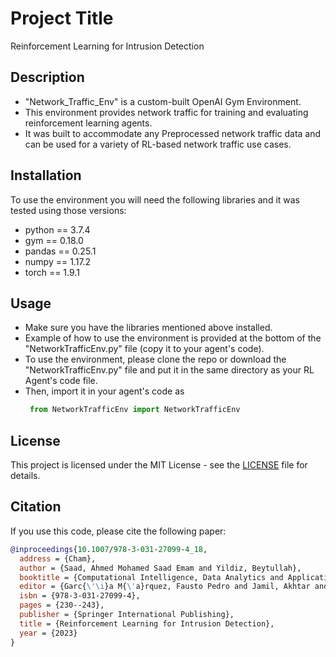 # Project Title
Reinforcement Learning for Intrusion Detection

## Description
- "Network_Traffic_Env" is a custom-built OpenAI Gym Environment. 
- This environment provides network traffic for training and evaluating reinforcement learning agents.
- It was built to accommodate any Preprocessed network traffic data and can be used for a variety of RL-based network traffic use cases.

## Installation
To use the environment you will need the following libraries and it was tested using those versions:
- python == 3.7.4
- gym == 0.18.0
- pandas == 0.25.1
- numpy == 1.17.2
- torch == 1.9.1


## Usage
- Make sure you have the libraries mentioned above installed.
- Example of how to use the environment is provided at the bottom of the "NetworkTrafficEnv.py" file (copy it to your agent's code).
- To use the environment, please clone the repo or download the "NetworkTrafficEnv.py" file and put it in the same directory as your RL Agent's code file.
- Then, import it in your agent's code as
  ```python
   from NetworkTrafficEnv import NetworkTrafficEnv

## License
This project is licensed under the MIT License - see the [LICENSE](LICENSE) file for details.

## Citation
If you use this code, please cite the following paper:

```bibtex
@inproceedings{10.1007/978-3-031-27099-4_18,
  address = {Cham},
  author = {Saad, Ahmed Mohamed Saad Emam and Yildiz, Beytullah},
  booktitle = {Computational Intelligence, Data Analytics and Applications},
  editor = {Garc{\'\i}a M{\'a}rquez, Fausto Pedro and Jamil, Akhtar and Eken, S{\"u}leyman and Hameed, Alaa Ali},
  isbn = {978-3-031-27099-4},
  pages = {230--243},
  publisher = {Springer International Publishing},
  title = {Reinforcement Learning for Intrusion Detection},
  year = {2023}
}
